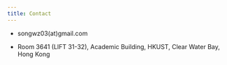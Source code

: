 ```yaml
---
title: Contact
---
```


+ songwz03(at)gmail.com

+ Room 3641 (LIFT 31-32), Academic Building, HKUST, Clear Water Bay, Hong Kong
